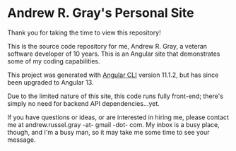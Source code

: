 # Andrew R. Gray's Personal Site

Thank you for taking the time to view this repository!

This is the source code repository for me, Andrew R. Gray, a veteran software developer of 10 years.  This is an Angular site that demonstrates some of my coding capabilities.

This project was generated with [Angular CLI](https://github.com/angular/angular-cli) version 11.1.2, but has since been upgraded to Angular 13.

Due to the limited nature of this site, this code runs fully front-end; there's simply no need for backend API dependencies...yet.

If you have questions or ideas, or are interested in hiring me, please contact me at andrew.russel.gray -at- gmail -dot- com.  My inbox is a busy place, though, and I'm a busy man, so it may take me some time to see your message.